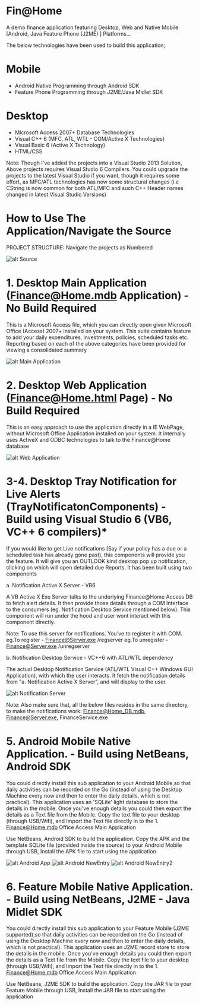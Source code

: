 # Fin@Home
A demo finance application featuring Desktop, Web and Native Mobile [Android, Java Feature Phone (J2ME) ] Platforms...

The below technologies have been used to build this application;

# Mobile
* Android Native Programming through Android SDK
* Feature Phone Programming through J2ME/Java Midlet SDK

# Desktop
* Microsoft Access 2007+ Database Technologies
* Visual C++ 6 (MFC, ATL, WTL - COM/Active X Technologies)
* Visual Basic 6 (Active X Technology)
* HTML/CSS

Note: Though I've added the projects into a Visual Studio 2013 Solution, Above projects requires Visual Studio 6 Compilers. You could upgrade the projects to the latest Visual Studio if you want, though it requires some effort, as MFC/ATL technologies has now some structural changes (i.e CString is now common for both ATL/MFC and such C++ Header names changed in latest Visual Studio Versions)

# How to Use The Application/Navigate the Source

PROJECT STRUCTURE:
Navigate the projects as Numbered

![alt Source](https://github.com/avarghesein/Fin-Home/blob/master/Source/Screenshots/FinHome.ProjectStructure.jpg)

# 1. Desktop Main Application (Finance@Home.mdb Application) - No Build Required
This is a Microsoft Access file, which you can directly open given Microsoft Office (Access) 2007+ installed on your system. This suite contains feature to add your daily expenditures, investments, policies, scheduled tasks etc. Reporting based on each of the above categories have been provided for viewing a consolidated summary

![alt Main Application](https://github.com/avarghesein/Fin-Home/blob/master/Source/Screenshots/FinHome.DesktopMDBApplication.jpg)

# 2. Desktop Web Application (Finance@Home.html Page) - No Build Required
This is an easy approach to use the application directly in a IE WebPage, without Microsoft Office Application installed on your system. It internally uses ActiveX and ODBC technologies to talk to the Finance@Home database 

![alt Web Application](https://github.com/avarghesein/Fin-Home/blob/master/Source/Screenshots/FinHome.DesktopHTMLPage.jpg)

# 3-4. Desktop Tray Notification for Live Alerts (TrayNotificatonComponents) - Build using Visual Studio 6 (VB6, VC++ 6 compilers)*
If you would like to get Live notifications (Say if your policy has a due or a scheduled task has already gone past), this components will provide you the feature. It will give you an OUTLOOK kind desktop pop up notification, clicking on which will open detailed due Reports.
It has been built using two components

a. Notification Active X Server - VB6

A VB Active X Exe Server talks to the underlying Finance@Home Access DB to fetch alert details. It then provide those details through a COM Interface to the consumers (eg. Notification Desktop Service mentioned below). This component will run under the hood and user wont interact with this component directly.

Note: To use this server for notifications. You've to register it with COM.
eg.To register - Finance@Server.exe /regserver
eg.To unregister - Finance@Server.exe /unregserver

b. Notification Desktop Service - VC++6 with ATL/WTL dependency

The actual Desktop Notification Service (ATL/WTL Visual C++ Windows GUI Application), with which the user interacts. It fetch the notification details from "a. Notification Active X Server", and will display to the user.

![alt Notification Server](https://github.com/avarghesein/Fin-Home/blob/master/Source/Screenshots/FinHome.DesktopLiveNotification.jpg)

Note:
Also make sure that, all the below files resides in the same directory, to make the notifications work:
Finance@Home_DB.mdb, Finance@Server.exe, FinanceService.exe

# 5. Android Mobile Native Application. - Build using NetBeans, Android SDK

You could directly install this sub application to your Android Mobile,so that daily activities can be recorded on the Go (instead of using the Desktop Machine every now and then to enter the daily details, which is not practical). This application uses an 'SQLite' light database to store the details in the mobile. Once you've enough details you could then export the details as a Text file from the Mobile. Copy the text file to your desktop (through USB/Wifi), and Import the Text file directly in to the 1. Finance@Home.mdb Office Access Main Application

Use NetBeans, Android SDK to build the application. Copy the APK and the template SQLite file (provided inside the source) to your Android Mobile through USB, Install the APK file to start using the application

![alt Android App](https://github.com/avarghesein/Fin-Home/blob/master/Source/Screenshots/AndroidMobileHome.jpg)
![alt Android NewEntry](https://github.com/avarghesein/Fin-Home/blob/master/Source/Screenshots/AndroidNewEntry.jpg)
![alt Android NewEntry2](https://github.com/avarghesein/Fin-Home/blob/master/Source/Screenshots/AndroidNewEntry2.jpg)

# 6. Feature Mobile Native Application. - Build using NetBeans, J2ME - Java Midlet SDK

You could directly install this sub application to your Feature Mobile (J2ME supported),so that daily activities can be recorded on the Go (instead of using the Desktop Machine every now and then to enter the daily details, which is not practical). This application uses an J2ME record store to store the details in the mobile. Once you've enough details you could then export the details as a Text file from the Mobile. Copy the text file to your desktop (through USB/Wifi), and Import the Text file directly in to the 1. Finance@Home.mdb Office Access Main Application

Use NetBeans, J2ME SDK to build the application. Copy the JAR file to your Feature Mobile through USB, Install the JAR file to start using the application




